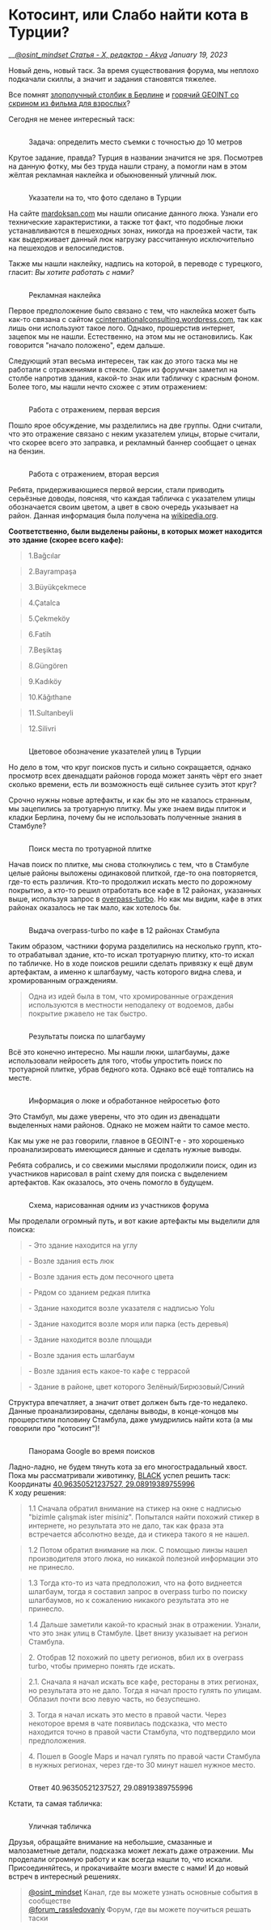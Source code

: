 # Котосинт, или Слабо найти кота в Турции?

__[_@osint\_mindset Статья - X, редактор - Akva_](https://t.me/osint\_mindset) _January 19, 2023_

Новый день, новый таск. За время существования форума, мы неплохо подкачали скиллы, а значит и задания становятся тяжелее.

Все помнят [злополучный столбик в Берлине](https://telegra.ph/Dajdzhest-chata-rassledovanij-za-noyabr-dekabr-22-12-21) и [горячий GEOINT со скрином из фильма для взрослых](https://telegra.ph/Goryachij-GEOINT-01-07)?

Сегодня не менее интересный таск:

<figure><img src="https://telegra.ph/file/b823e69ab1d3119976c98.png" alt=""><figcaption><p>Задача: определить место съемки с точностью до 10 метров</p></figcaption></figure>

Крутое задание, правда? Турция в названии значится не зря. Посмотрев на данную фотку, мы без труда нашли страну, а помогли нам в этом жёлтая рекламная наклейка и обыкновенный уличный люк.

<figure><img src="https://telegra.ph/file/be9d8602c5d12b86e931b.png" alt=""><figcaption><p>Указатели на то, что фото сделано в Турции</p></figcaption></figure>

На сайте [mardoksan.com](https://mardoksan.com.tr/ts-1478-en-124-standard?lang=en) мы нашли описание данного люка. Узнали его технические характеристики, а также тот факт, что подобные люки устанавливаются в пешеходных зонах, никогда на проезжей части, так как выдерживает данный люк нагрузку рассчитанную исключительно на пешеходов и велосипедистов.

Также мы нашли наклейку, надпись на которой, в переводе с турецкого, гласит: _Вы хотите работать с нами?_

<figure><img src="https://telegra.ph/file/91d35b193d34737250921.png" alt=""><figcaption><p>Рекламная наклейка</p></figcaption></figure>

Первое предположение было связано с тем, что наклейка может быть как-то связана с сайтом [ccinternationalconsulting.wordpress.com](https://ccinternationalconsulting.wordpress.com/bizimle-calismak-ister-misini/), так как лишь они используют такое лого. Однако, прошерстив интернет, зацепок мы не нашли. Естественно, на этом мы не остановились. Как говорится "начало положено", едем дальше.

Следующий этап весьма интересен, так как до этого таска мы не работали с отражениями в стекле. Один из форумчан заметил на столбе напротив здания, какой-то знак или табличку с красным фоном. Более того, мы нашли нечто схожее с этим отражением:

<figure><img src="https://telegra.ph/file/85dc691aa65873f1fe29f.png" alt=""><figcaption><p>Работа с отражением, первая версия</p></figcaption></figure>

Пошло ярое обсуждение, мы разделились на две группы. Одни считали, что это отражение связано с неким указателем улицы, вторые считали, что скорее всего это заправка, и рекламный баннер сообщает о ценах на бензин.

<figure><img src="https://telegra.ph/file/4ba3e4e158d1e2aacffaa.png" alt=""><figcaption><p>Работа с отражением, вторая версия</p></figcaption></figure>

Ребята, придерживающиеся первой версии, стали приводить серьёзные доводы, поясняя, что каждая табличка с указателем улицы обозначается своим цветом, а цвет в свою очередь указывает на район. Данная информация была получена на [wikipedia.org](https://tr.wikipedia.org/wiki/%C4%B0stanbul'un\_sokak\_tabelalar%C4%B1).

**Соответственно, были выделены районы, в которых может находится это здание (скорее всего кафе):**

> 1.Bağcılar

> 2.Bayrampaşa

> 3.Büyükçekmece

> 4.Çatalca

> 5.Çekmeköy

> 6.Fatih

> 7.Beşiktaş

> 8.Güngören

> 9.Kadıköy

> 10.Kâğıthane

> 11.Sultanbeyli

> 12.Silivri

<figure><img src="https://telegra.ph/file/79431be559525de1ad652.png" alt=""><figcaption><p>Цветовое обозначение указателей улиц в Турции</p></figcaption></figure>

Но дело в том, что круг поисков пусть и сильно сокращается, однако просмотр всех двенадцати районов города может занять чёрт его знает сколько времени, есть ли возможность ещё сильнее сузить этот круг?

Срочно нужны новые артефакты, и как бы это не казалось странным, мы зацепились за тротуарную плитку. Мы уже знаем виды плиток и кладки Берлина, почему бы не использовать полученные знания в Стамбуле?

<figure><img src="https://telegra.ph/file/e589f8127b6ee83818230.png" alt=""><figcaption><p>Поиск места по тротуарной плитке</p></figcaption></figure>

Начав поиск по плитке, мы снова столкнулись с тем, что в Стамбуле целые районы выложены одинаковой плиткой, где-то она повторяется, где-то есть различия. Кто-то продолжил искать место по дорожному покрытию, а кто-то решил отработать все кафе в 12 районах, указанных выше, используя запрос в [overpass-turbo](https://overpass-turbo.eu/). Но как мы видим, кафе в этих районах оказалось не так мало, как хотелось бы.

<figure><img src="https://telegra.ph/file/8435424ed08d2a8bf58a6.png" alt=""><figcaption><p>Выдача overpass-turbo по кафе в 12 районах Стамбула</p></figcaption></figure>

Таким образом, частники форума разделились на несколько групп, кто-то отрабатывал здание, кто-то искал тротуарную плитку, кто-то искал по табличке. Но в ходе поисков решили сделать привязку к ещё двум артефактам, а именно к шлагбауму, часть которого видна слева, и хромированным ограждениям.

> Одна из идей была в том, что хромированные ограждения используются в местности неподалеку от водоемов, дабы покрытие ржавело не так быстро.

<figure><img src="https://telegra.ph/file/72b12095781cf56784926.png" alt=""><figcaption><p>Результаты поиска по шлагбауму</p></figcaption></figure>

Всё это конечно интересно. Мы нашли люки, шлагбаумы, даже использовали нейросеть для того, чтобы упростить поиск по тротуарной плитке, убрав бедного кота. Однако всё ещё топтались на месте.

<figure><img src="https://telegra.ph/file/967e1d341c03f3f15a763.png" alt=""><figcaption><p>Информация о люке и обработанное нейросетью фото</p></figcaption></figure>

Это Стамбул, мы даже уверены, что это один из двенадцати выделенных нами районов. Однако не можем найти то самое место.

Как мы уже не раз говорили, главное в GEOINT-е - это хорошенько проанализировать имеющиеся данные и сделать нужные выводы.

Ребята собрались, и со свежими мыслями продолжили поиск, один из участников нарисовал в paint схему для поиска с выделением артефактов. Как оказалось, это очень помогло в будущем.

<figure><img src="https://telegra.ph/file/0a04d5cc80cadb6b8bf89.png" alt=""><figcaption><p>Схема, нарисованная одним из участников форума</p></figcaption></figure>

Мы проделали огромный путь, и вот какие артефакты мы выделили для поиска:

> \- Это здание находится на углу

> \- Возле здания есть люк

> \- Возле здания есть дом песочного цвета

> \- Рядом со зданием редкая плитка

> \- Здание находится возле указателя с надписью Yolu

> \- Здание находится возле моря или парка (есть деревья)

> \- Здание находится возле площади

> \- Возле здания есть шлагбаум

> \- Возле здания есть какое-то кафе с террасой

> \- Здание в районе, цвет которого Зелёный/Бирюзовый/Синий

Структура впечатляет, а значит ответ должен быть где-то недалеко. Данные проанализированы, сделаны выводы, в конце-концов мы прошерстили половину Стамбула, даже умудрились найти кота (а мы говорили про "котосинт")!

<figure><img src="https://telegra.ph/file/255452254c0a70253d9e3.png" alt=""><figcaption><p>Панорама Google во время поисков</p></figcaption></figure>

Ладно-ладно, не будем тянуть кота за его многострадальный хвост. Пока мы рассматривали животинку, [BLACK](https://t.me/blacktiesz) успел решить таск:\
Координаты [40.96350521237527, 29.08919389755996](https://www.google.com/maps/@40.9635945,29.0893073,3a,75y,219.02h,90t/data=!3m7!1e1!3m5!1sDmgV\_OeO7LwfoYwSglkO2Q!2e0!6shttps:%2F%2Fstreetviewpixels-pa.googleapis.com%2Fv1%2Fthumbnail%3Fpanoid%3DDmgV\_OeO7LwfoYwSglkO2Q%26cb\_client%3Dsearch.revgeo\_and\_fetch.gps%26w%3D96%26h%3D64%26yaw%3D219.01953%26pitch%3D0%26thumbfov%3D100!7i16384!8i8192)\
К ходу решения:

> 1.1 Сначала обратил внимание на стикер на окне с надписью "bizimle çalışmak ister misiniz". Попытался найти похожий стикер в интернете, но результата это не дало, так как фраза эта встречается абсолютно везде, да и стикера такого я не нашел.

> 1.2 Потом обратил внимание на люк. С помощью линзы нашел производителя этого люка, но никакой полезной информации это не принесло.

> 1.3 Тогда кто-то из чата предположил, что на фото виднеется шлагбаум, тогда я составил запрос в overpass turbo по поиску шлагбаумов, но к сожалению никакого результата это не принесло.

> 1.4 Дальше заметили какой-то красный знак в отражении. Узнали, что это знак улиц в Стамбуле. Цвет внизу указывает на регион Стамбула.

> 2\. Отобрав 12 похожий по цвету регионов, вбил их в overpass turbo, чтобы примерно понять где искать.

> 2.1. Сначала я начал искать все кафе, рестораны в этих регионах, но результата это не дало. Тогда я начал просто гулять по улицам. Облазил почти всю левую часть, но безуспешно.

> 3\. Тогда я начал искать это место в правой части. Через некоторое время в чате появилась подсказка, что место находится точно в правой части Стамбула, что подтвердило мои предположения.

> 4\. Пошел в Google Maps и начал гулять по правой части Стамбула в нужных регионах, через где-то 30 минут нашел нужное место.

<figure><img src="https://telegra.ph/file/5f0dd09ea32641424d3ea.png" alt=""><figcaption><p>Ответ 40.96350521237527, 29.08919389755996</p></figcaption></figure>

Кстати, та самая табличка:

<figure><img src="https://telegra.ph/file/79f81a639ad686591e986.png" alt=""><figcaption><p>Уличная табличка</p></figcaption></figure>

Друзья, обращайте внимание на небольшие, смазанные и малозаметные детали, подсказка может лежать даже отражении. Мы проделали огромную работу и как всегда нашли то, что искали. Присоединяйтесь, и прокачивайте мозги вместе с нами! И до новый встреч в интересный решениях.

> [@osint\_mindset](https://t.me/osint\_mindset) Канал, где вы можете узнать основные события в сообществе[\
> @forum\_rassledovaniy](https://t.me/+GMxoDCvLO0k0MWRi) Форум, где вы можете поучиться решать таски
